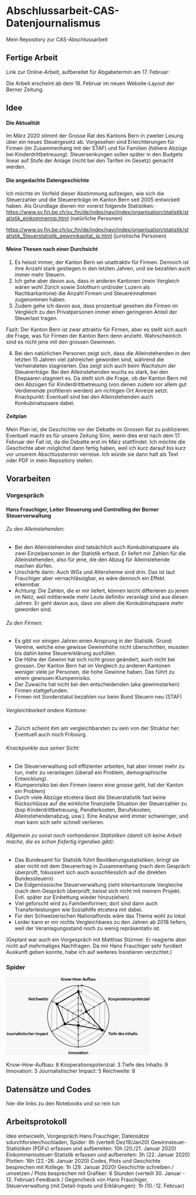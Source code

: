 # Abschlussarbeit-CAS-Datenjournalismus
Mein Repository zur CAS-Abschlussarbeit


## Fertige Arbeit
Link zur Online-Arbeit, aufbereitet für Abgabetermin am 17. Februar: 


Die Arbeit erscheint ab dem 18. Februar im neuen Website-Layout der Berner Zeitung.


## Idee

#### Die Aktualität
Im März 2020 stimmt der Grosse Rat des Kantons Bern in zweiter Lesung über ein neues Steuergesetz ab. Vorgesehen sind Erleichterungen für Firmen (im Zusammenhang mit der STAF) und für Familien (höhere Abzüge bei Kinderdrittbetreuung). Steuersenkungen sollen später in den Budgets linear auf Stufe der Anlage (nicht bei den Tarifen im Gesetz) gemacht werden. 

#### Die angedachte Datengeschichte
Ich möchte im Vorfeld dieser Abstimmung aufzeigen, wie sich die Steuerzahler und die Steuererträge im Kanton Bern seit 2005 entwickelt haben. Als Grundlage dienen mir vorerst folgende Statistiken:
https://www.sv.fin.be.ch/sv_fin/de/index/navi/index/organisation/statistik/statistik_einkommennp.html  (natürliche Personen)

https://www.sv.fin.be.ch/sv_fin/de/index/navi/index/organisation/statistik/statistik_Steuerstatistik_gewinnkapital_jp.html (juristische Personen)


#### Meine Thesen nach einer Durchsicht
1. Es heisst immer, der Kanton Bern sei unattraktiv für Firmen. Dennoch ist ihre Anzahl stark gestiegen in den letzten Jahren, und sie bezahlen auch immer mehr Steuern. 
2. Ich gehe aber davon aus, dass in anderen Kantonen (mein Vergleich wären wohl Zürich sowie Solothurn und/oder Luzern als Nachbarkantone) die Anzahl Firmen und Steuereinnahmen zugenommen haben. 
3. Zudem gehe ich davon aus, dass prozentual gesehen die Firmen im Vergleich zu den Privatpersonen immer einen geringeren Anteil der Steuerlast tragen. 

Fazit: Der Kanton Bern ist zwar attraktiv für Firmen, aber es stellt sich auch die Frage, was für Firmen der Kanton Bern denn anzieht. Wahrscheinlich sind es nicht jene mit den grossen Gewinnen.

4. Bei den natürlichen Personen zeigt sich, dass die Alleinstehenden in den letzten 15 Jahren viel zahlreicher geworden sind, während die Verheirateten stagnierten. Das zeigt sich auch beim Wachstum der Steuererträge: Bei den Alleinstehenden wuchs es stark, bei den Ehepaaren stagniert es. Da stellt sich die Frage, ob der Kanton Bern mit den Abzügen für Kinderdrittbetreuung (von denen zudem vor allem gut Verdienende profitieren werden) am richtigen Ort Anreize setzt. Knackpunkt: Eventuell sind bei den Alleinstehenden auch Konkubinatspaare dabei.


#### Zeitplan
Mein Plan  ist, die Geschichte vor der Debatte im Grossen Rat zu publizieren. Eventuell macht es für unsere Zeitung Sinn, wenn dies erst nach dem 17. Februar der Fall ist, da die Debatte erst im März stattfindet. Ich möchte die Geschichte aber möglichst dann fertig haben, weil ich kurz darauf bis kurz vor unserem Abschlusstermin verreise. Ich würde sie dann halt  als Text oder PDF in mein Repository stellen.


## Vorarbeiten

### Vorgespräch

#### Hans Frauchiger, Leiter Steuerung und Controlling der Berner Steuerverwaltung 
###### Zu den Alleinstehenden: 
- Bei den Alleinstehenden sind tatsächlich auch Konkubinatspaare als zwei Einzelpersonen in der Statistik erfasst. Er liefert mir Zahlen für die Alleinstehenden, also für jene, die den Abzug für Alleinstehende machen dürfen. 
- Unschärfe darin: Auch WGs und Altersheime sind drin. Das ist laut Frauchiger aber vernachlässigbar, es wäre dennoch ein Effekt erkennbar. 
- Achtung: Die Zahlen, die er mir liefert, können leicht differieren zu jenen im Netz, weil mittlerweile mehr Leute definitiv veranlagt sind aus diesen Jahren. Er geht davon aus, dass vor allem die Konkubinatspaare mehr geworden sind. 

###### Zu den Firmen:
- Es gibt vor einigen Jahren einen Ansprung in der Statistik. Grund: Vereine, welche eine gewisse  Gewinnhöhe nicht überschritten, mussten bis dahin keine Steuererklärung ausfüllen. 
- Die Höhe der Gewinn hat sich nicht gross geändert, auch nicht bei grossen. Der Kanton Bern hat im Vergleich zu anderen Kantonen weniger viele jur Personen, die hohe Gewinne haben. Das führt zu einem gewissen Klumpenrisiko. 
- Der Zuwachs hat nicht bei den entscheidenden (aka gewinnstarken) Firmen stattgefunden. 
- Firmen mit Sonderstatut bezahlen nur beim Bund Steuern neu (STAF)

###### Vergleichbarkeit andere Kantone:
- Zürich scheint ihm am vergleichbarsten zu sein von der Struktur her. Eventuell auch noch Fribourg. 


###### Knackpunkte aus seiner Sicht: 
- Die Steuerverwaltung soll effizienter arbeiten, hat aber immer mehr zu tun, mehr zu veranlagen (überall ein Problem, demographische Entwicklung). 
- Klumpenrisiko bei den Firmen (wenn eine grosse geht, hat der Kanton ein Problem)
- Durch viele Abzüge etcetera lässt die Steuerstatistik fast keine Rückschlüsse auf die wirkliche finanzielle Situation der Steuerzahler zu (bsp Kinderdrittbetreuung, Pendlerkosten, Berufskosten, Alleinstehendenabzug, usw.). Eine Analyse wird immer schwieriger, und man kann sich sehr schnell verlieren. 


###### Allgemein zu sonst noch vorhandenen Statistiken (damit ich keine Arbeit mache, die es schon fixfertig irgendwo gibt): 
- Das Bundesamt für Statistik führt Bevölkerungsstatistiken, bringt sie aber nicht mit dem Steuerertrag in Zusammenhang (nach dem Gespräch überprüft, fokussiert sich auch ausschliesslich auf die direkten Bundessteuern)
- Die Eidgenössische Steuerverwaltung zieht interkantonale Vergleiche (nach dem Gespräch überprüft; beisst sich nicht mit meinem Projekt. Evtl. später zur Einbettung wieder hinzuziehen)
- Viel geforscht wird zu Familienformen; dort sind dann auch Transferleistungen wie Sozialhilfe etcetera mit dabei. 
- Für den Schweizerischen Nationalfonds wäre das Thema wohl zu lokal.
- Leider kann er mir nichts Vergleichbares zu den Jahren ab 2018 liefern, weil der Veranlagungsstand noch zu wenig repräsentativ ist.

(Geplant war auch ein Vorgespräch mit Matthias Stürmer. Er reagierte aber nicht auf mehrmaliges Nachfragen. Da mir Hans Frauchiger sehr fundiert Auskunft geben konnte, habe ich auf weiteres Insistieren verzichtet.)


### Spider


![1](Spider_Abschlussarbeit.jpeg)




Know-How-Aufbau: 8
Kooperationspotenzial: 3
Tiefe des Inhalts: 9
Innovation: 3
Journalistischer Impact: 5
Reichweite: 8


## Datensätze und Codes

hier die links zu den Notebooks und so rein tun


## Arbeitsprotokoll

Idee entwickeln, Vorgespräch Hans Frauchiger, Datensätze sdurchforsten/hochladen, Spider: 6h (verteilt Dez19/Jan20)
Gewinnsteuer-Statistiken (PDFs) erfassen und aufbereiten: 10h (20./21. Januar 2020)
Einkommenssteuer-Statistik erfassen und aufbereiten: 3h (22. Januar 2020)
Plotten: 16h (22.-26. Januar 2020)
Codes, Plots und Geschichte besprechen mit Kollege: 1h (29. Januar 2020)
Geschichte schreiben / umsetzen / Plots besprechen mit Grafiker: 6 Stunden (verteilt 30. Januar - 12. Februar)
Feedback / Gegencheck von Hans Frauchiger, Steuerverwaltung (mit Detail-Inputs und Erklärungen): 1h (10.-12. Februar)
